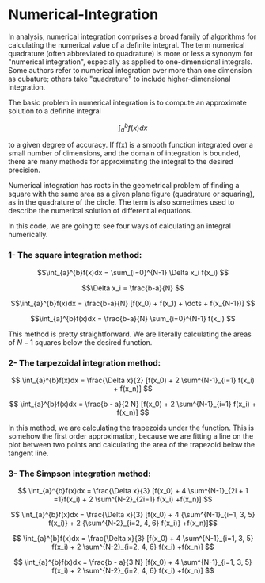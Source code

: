 # Numerical-Integration

In analysis, numerical integration comprises a broad family of algorithms for calculating the numerical value of a definite integral. The term numerical quadrature (often abbreviated to quadrature) is more or less a synonym for "numerical integration", especially as applied to one-dimensional integrals. Some authors refer to numerical integration over more than one dimension as cubature; others take "quadrature" to include higher-dimensional integration.

The basic problem in numerical integration is to compute an approximate solution to a definite integral

$$\int_{a}^{b}f(x)dx$$

to a given degree of accuracy. If f(x) is a smooth function integrated over a small number of dimensions, and the domain of integration is bounded, there are many methods for approximating the integral to the desired precision.

Numerical integration has roots in the geometrical problem of finding a square with the same area as a given plane figure (quadrature or squaring), as in the quadrature of the circle. The term is also sometimes used to describe the numerical solution of differential equations.


In this code, we are going to see four ways of calculating an integral numerically.

### 1- The square integration method:

$$\int_{a}^{b}f(x)dx = \sum_{i=0}^{N-1} \Delta x_i f(x_i) $$

$$\Delta x_i = \frac{b-a}{N} $$

$$\int_{a}^{b}f(x)dx = \frac{b-a}{N} [f(x_0) + f(x_1) + \dots + f(x_{N-1})] $$

$$\int_{a}^{b}f(x)dx = \frac{b-a}{N} \sum_{i=0}^{N-1} f(x_i) $$

This method is pretty straightforward. We are literally calculating the areas of $N - 1$ squares below the desired function.

### 2- The tarpezoidal integration method:

$$ \int_{a}^{b}f(x)dx = \frac{\Delta x}{2} [f(x_0) + 2 \sum^{N-1}_{i=1} f(x_i) + f(x_n)]  $$

$$ \int_{a}^{b}f(x)dx = \frac{b - a}{2 N} [f(x_0) + 2 \sum^{N-1}_{i=1} f(x_i) + f(x_n)]  $$

In this method, we are calculating the trapezoids under the function. This is somehow the first order approximation, because we are fitting a line on the plot between two points and calculating the area of  the trapezoid below the tangent line.  


### 3- The Simpson integration method:


$$ \int_{a}^{b}f(x)dx = \frac{\Delta x}{3} [f(x_0) + 4 \sum^{N-1}_{2i + 1 =1}f(x_i) + 2 \sum^{N-2}_{2i=1} f(x_i) +f(x_n)] $$

$$ \int_{a}^{b}f(x)dx = \frac{\Delta x}{3} [f(x_0) + 4 {\sum^{N-1}_{i=1, 3, 5} f(x_i)} + 2 {\sum^{N-2}_{i=2, 4, 6} f(x_i)} +f(x_n)]$$

$$ \int_{a}^{b}f(x)dx = \frac{\Delta x}{3} [f(x_0) + 4 \sum^{N-1}_{i=1, 3, 5} f(x_i) + 2 \sum^{N-2}_{i=2, 4, 6} f(x_i) +f(x_n)] $$


$$ \int_{a}^{b}f(x)dx = \frac{b - a}{3 N} [f(x_0) + 4 \sum^{N-1}_{i=1, 3, 5} f(x_i) + 2 \sum^{N-2}_{i=2, 4, 6} f(x_i) +f(x_n)] $$

